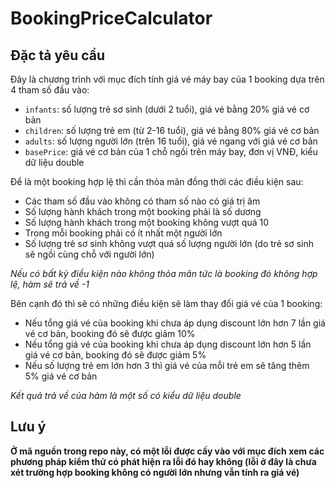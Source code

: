 # BookingPriceCalculator
## Đặc tả yêu cầu
Đây là chương trình với mục đích tính giá vé máy bay của 1 booking dựa trên 4 tham số đầu vào:
- `infants`: số lượng trẻ sơ sinh (dưới 2 tuổi), giá vé bằng 20% giá vé cơ bản
- `children`: số lượng trẻ em (từ 2-16 tuổi), giá vé bằng 80% giá vé cơ bản
- `adults`: số lượng người lớn (trên 16 tuổi), giá vé ngang với giá vé cơ bản
- `basePrice`: giá vé cơ bản của 1 chỗ ngồi trên máy bay, đơn vị VNĐ, kiểu dữ liệu double

Để là một booking hợp lệ thì cần thỏa mãn đồng thời các điều kiện sau:
- Các tham số đầu vào không có tham số nào có giá trị âm
- Số lượng hành khách trong một booking phải là số dương
- Số lượng hành khách trong một booking không vượt quá 10
- Trong mỗi booking phải có ít nhất một người lớn
- Số lượng trẻ sơ sinh không vượt quá số lượng người lớn (do trẻ sơ sinh sẽ ngồi cùng chỗ với người lớn)
  
*Nếu có bất kỳ điều kiện nào không thỏa mãn tức là booking đó không hợp lệ, hàm sẽ trả về -1*    

Bên cạnh đó thì sẽ có những điều kiện sẽ làm thay đổi giá vé của 1 booking:
- Nếu tổng giá vé của booking khi chưa áp dụng discount lớn hơn 7 lần giá vé cơ bản, booking đó sẽ được giảm 10%
- Nếu tổng giá vé của booking khi chưa áp dụng discount lớn hơn 5 lần giá vé cơ bản, booking đó sẽ được giảm 5%
- Nếu số lượng trẻ em lớn hơn 3 thì giá vé của mỗi trẻ em sẽ tăng thêm 5% giá vé cơ bản

*Kết quả trả về của hàm là một số có kiểu dữ liệu double*

## Lưu ý
**Ở mã nguồn trong repo này, có một lỗi được cấy vào với mục đích xem các phương pháp kiểm thử có phát hiện ra lỗi đó hay không (lỗi ở đây là chưa xét trường hợp booking không có người lớn nhưng vẫn tính ra giá vé)**
